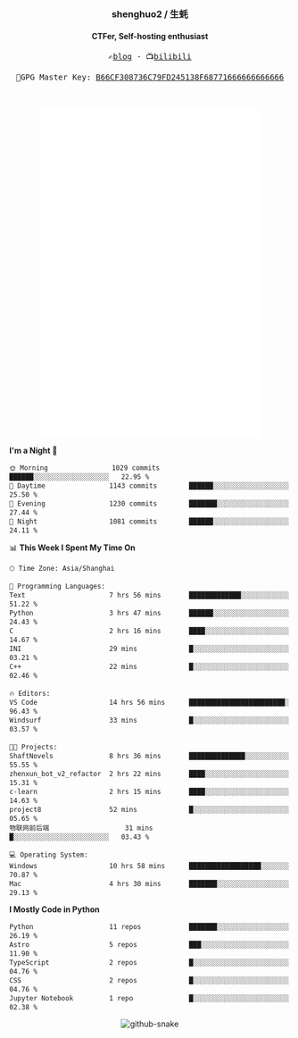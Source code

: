 <h3 align="center"> shenghuo2 / 生蚝 </h3>
<h4 align="center" >CTFer, Self-hosting enthusiast</h3>


<p align="center">
  <samp>
    ✍️<a href="https://blog.shenghuo2.top/">blog</a> -
    📺<a href="https://space.bilibili.com/85894935">bilibili</a>
  </samp>
</p>
<p align="center">
  <samp>
     🔐GPG Master Key: <a align="center" href="https://github.com/shenghuo2.gpg">B66CF308736C79FD245138F68771666666666666</a>
  </samp>
</p>
<br>
<p align="center">
  <a href="https://github.com/shenghuo2">
    <img width="400" align="top" src="https://github.com/shenghuo2/shenghuo2/blob/main/metrics.left.svg" />
  </a>
  <a href="https://github.com/shenghuo2">
    <img width="400" align="top" src="https://github.com/shenghuo2/shenghuo2/blob/main/metrics.right.svg" />
  </a>
</p>


<!--START_SECTION:waka-->
**I'm a Night 🦉** 

```text
🌞 Morning                1029 commits        ██████░░░░░░░░░░░░░░░░░░░   22.95 % 
🌆 Daytime                1143 commits        ██████░░░░░░░░░░░░░░░░░░░   25.50 % 
🌃 Evening                1230 commits        ███████░░░░░░░░░░░░░░░░░░   27.44 % 
🌙 Night                  1081 commits        ██████░░░░░░░░░░░░░░░░░░░   24.11 % 
```


📊 **This Week I Spent My Time On** 

```text
🕑︎ Time Zone: Asia/Shanghai

💬 Programming Languages: 
Text                     7 hrs 56 mins       █████████████░░░░░░░░░░░░   51.22 % 
Python                   3 hrs 47 mins       ██████░░░░░░░░░░░░░░░░░░░   24.43 % 
C                        2 hrs 16 mins       ████░░░░░░░░░░░░░░░░░░░░░   14.67 % 
INI                      29 mins             █░░░░░░░░░░░░░░░░░░░░░░░░   03.21 % 
C++                      22 mins             █░░░░░░░░░░░░░░░░░░░░░░░░   02.46 % 

🔥 Editors: 
VS Code                  14 hrs 56 mins      ████████████████████████░   96.43 % 
Windsurf                 33 mins             █░░░░░░░░░░░░░░░░░░░░░░░░   03.57 % 

🐱‍💻 Projects: 
ShaftNovels              8 hrs 36 mins       ██████████████░░░░░░░░░░░   55.55 % 
zhenxun_bot_v2_refactor  2 hrs 22 mins       ████░░░░░░░░░░░░░░░░░░░░░   15.31 % 
c-learn                  2 hrs 15 mins       ████░░░░░░░░░░░░░░░░░░░░░   14.63 % 
project8                 52 mins             █░░░░░░░░░░░░░░░░░░░░░░░░   05.65 % 
物联网前后端                   31 mins             █░░░░░░░░░░░░░░░░░░░░░░░░   03.43 % 

💻 Operating System: 
Windows                  10 hrs 58 mins      ██████████████████░░░░░░░   70.87 % 
Mac                      4 hrs 30 mins       ███████░░░░░░░░░░░░░░░░░░   29.13 % 
```

**I Mostly Code in Python** 

```text
Python                   11 repos            ███████░░░░░░░░░░░░░░░░░░   26.19 % 
Astro                    5 repos             ███░░░░░░░░░░░░░░░░░░░░░░   11.90 % 
TypeScript               2 repos             █░░░░░░░░░░░░░░░░░░░░░░░░   04.76 % 
CSS                      2 repos             █░░░░░░░░░░░░░░░░░░░░░░░░   04.76 % 
Jupyter Notebook         1 repo              █░░░░░░░░░░░░░░░░░░░░░░░░   02.38 % 
```




<!--END_SECTION:waka-->


<div align="center">
  <picture>
    <source media="(prefers-color-scheme: dark)" srcset="https://gist.githubusercontent.com/shenghuo2/bfce20b14ab0484cef03bae6e60e0b3a/raw/github-snake-dark.svg" />
    <source media="(prefers-color-scheme: light)" srcset="https://gist.githubusercontent.com/shenghuo2/bfce20b14ab0484cef03bae6e60e0b3a/raw/github-snake.svg" />
    <img alt="github-snake" src="https://gist.githubusercontent.com/shenghuo2/bfce20b14ab0484cef03bae6e60e0b3a/raw/github-snake.svg" />
  </picture>
</div>

<!--
**shenghuo2/shenghuo2** is a ✨ _special_ ✨ repository because its `README.md` (this file) appears on your GitHub profile.

Here are some ideas to get you started:

- 🔭 I’m currently working on ...
- 🌱 I’m currently learning ...
- 👯 I’m looking to collaborate on ...
- 🤔 I’m looking for help with ...
- 💬 Ask me about ...
- 📫 How to reach me: ...
- 😄 Pronouns: ...
- ⚡ Fun fact: ...
-->
